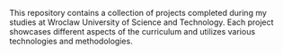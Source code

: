 This repository contains a collection of projects completed during my studies at Wroclaw University of Science and Technology. Each project showcases different aspects of the curriculum and utilizes various technologies and methodologies.